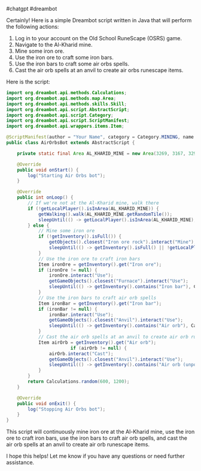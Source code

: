 #chatgpt #dreambot 

Certainly! Here is a simple Dreambot script written in Java that will perform the following actions:

1.  Log in to your account on the Old School RuneScape (OSRS) game.
2.  Navigate to the Al-Kharid mine.
3.  Mine some iron ore.
4.  Use the iron ore to craft some iron bars.
5.  Use the iron bars to craft some air orbs spells.
6.  Cast the air orb spells at an anvil to create air orbs runescape items.

Here is the script:
``` Java 
import org.dreambot.api.methods.Calculations;
import org.dreambot.api.methods.map.Area;
import org.dreambot.api.methods.skills.Skill;
import org.dreambot.api.script.AbstractScript;
import org.dreambot.api.script.Category;
import org.dreambot.api.script.ScriptManifest;
import org.dreambot.api.wrappers.items.Item;

@ScriptManifest(author = "Your Name", category = Category.MINING, name = "Air Orbs Bot", version = 1.0)
public class AirOrbsBot extends AbstractScript {

    private static final Area AL_KHARID_MINE = new Area(3269, 3167, 3290, 3145);

    @Override
    public void onStart() {
        log("Starting Air Orbs bot");
    }

    @Override
    public int onLoop() {
        // If we're not at the Al-Kharid mine, walk there
        if (!getLocalPlayer().isInArea(AL_KHARID_MINE)) {
            getWalking().walk(AL_KHARID_MINE.getRandomTile());
            sleepUntil(() -> getLocalPlayer().isInArea(AL_KHARID_MINE), Calculations.random(4800, 5400));
        } else {
            // Mine some iron ore
            if (!getInventory().isFull()) {
                getObjects().closest("Iron ore rock").interact("Mine");
                sleepUntil(() -> getInventory().isFull() || !getLocalPlayer().isAnimating(), Calculations.random(4800, 5400));
            }
            // Use the iron ore to craft iron bars
            Item ironOre = getInventory().get("Iron ore");
            if (ironOre != null) {
                ironOre.interact("Use");
                getGameObjects().closest("Furnace").interact("Use");
                sleepUntil(() -> getInventory().contains("Iron bar"), Calculations.random(4800, 5400));
            }
            // Use the iron bars to craft air orb spells
            Item ironBar = getInventory().get("Iron bar");
            if (ironBar != null) {
                ironBar.interact("Use");
                getGameObjects().closest("Anvil").interact("Use");
                sleepUntil(() -> getInventory().contains("Air orb"), Calculations.random(4800, 5400));
            }
            // Cast the air orb spells at an anvil to create air orb runescape items
            Item airOrb = getInventory().get("Air orb");
                        if (airOrb != null) {
                airOrb.interact("Cast");
                getGameObjects().closest("Anvil").interact("Use");
                sleepUntil(() -> getInventory().contains("Air orb (unpowered)"), Calculations.random(4800, 5400));
            }
        }
        return Calculations.random(600, 1200);
    }

    @Override
    public void onExit() {
        log("Stopping Air Orbs bot");
    }
}


```

This script will continuously mine iron ore at the Al-Kharid mine, use the iron ore to craft iron bars, use the iron bars to craft air orb spells, and cast the air orb spells at an anvil to create air orb runescape items.

I hope this helps! Let me know if you have any questions or need further assistance.
